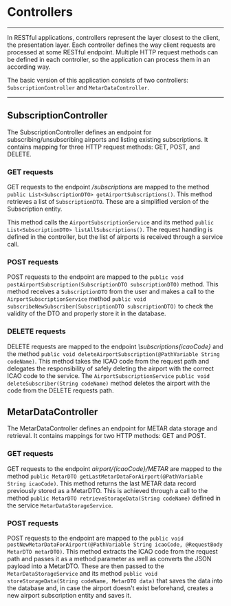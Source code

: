 # Controllers
___

In RESTful applications, controllers represent the layer closest to the client, the presentation layer. Each controller defines the way client requests are processed at some RESTful endpoint. Multiple HTTP request methods can be defined in each controller, so the application can process them in an according way.

The basic version of this application consists of two controllers: `SubscriptionController` and `MetarDataController`.
___

## SubscriptionController

The SubscriptionController defines an endpoint for subscribing/unsubscribing airports and listing existing subscriptions. It contains mapping for three HTTP request methods: GET, POST, and DELETE.

### GET requests

GET requests to the endpoint _/subscriptions_ are mapped to the method `public List<SubscriptionDTO> getAirportSubscriptions()`. This method retrieves a list of `SubscriptionDTO`. These are a simplified version of the Subscription entity.

This method calls the `AirportSubscriptionService` and its method `public List<SubscriptionDTO> listAllSubscriptions()`. The request handling is defined in the controller, but the list of airports is received through a service call.

### POST requests

POST requests to the endpoint are mapped to the `public void postAirportSubscription(SubscriptionDTO subscriptionDTO)` method. This method receives a `SubscriptionDTO` from the user and makes a call to the `AirportSubscriptionService` method `public void subscribeNewSubscriber(SubscriptionDTO subscriptionDTO)` to check the validity of the DTO and properly store it in the database.

### DELETE requests

DELETE requests are mapped to the endpoint _\subscriptions\{icaoCode}_ and the method `public void deleteAirportSubscription(@PathVariable String codeName)`. This method takes the ICAO code from the request path and delegates the responsibility of safely deleting the airport with the correct ICAO code to the service. The `AirportSubscriptionService` `public void deleteSubscriber(String codeName)` method deletes the airport with the code from the DELETE requests path.


## MetarDataController

The MetarDataController defines an endpoint for METAR data storage and retrieval. It contains mappings for two HTTP methods: GET and POST.

### GET requests

GET requests to the endpoint _airport/{icaoCode}/METAR_ are mapped to the method `public MetarDTO getLastMetarDataForAirport(@PathVariable String icaoCode)`. This method returns the last METAR data record previously stored as a MetarDTO. This is achieved through a call to the method `public MetarDTO retrieveStorageData(String codeName)` defined in the service `MetarDataStorageService`.

### POST requests

POST requests to the endpoint are mapped to the `public void postNewMetarDataForAirport(@PathVariable String icaoCode, @RequestBody MetarDTO metarDTO)`. This method extracts the ICAO code from the request path and passes it as a method parameter as well as converts the JSON payload into a MetarDTO. These are then passed to the `MetarDataStorageService` and its method `public void storeStorageData(String codeName, MetarDTO data)` that saves the data into the database and, in case the airport doesn't exist beforehand, creates a new airport subscription entity and saves it.